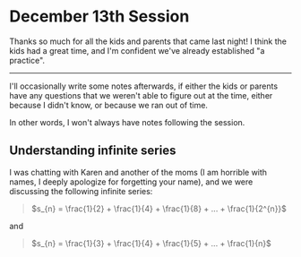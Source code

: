 # December 13th Session

Thanks so much for all the kids and parents that came last night!  I think the kids had a great time, and I'm confident we've already established "a practice".

-----

I'll occasionally write some notes afterwards, if either the kids or parents have any questions that we weren't able to figure out at the time, either because I didn't know, or because we ran out of time.

In other words, I won't always have notes following the session.

## Understanding infinite series

I was chatting with Karen and another of the moms (I am horrible with names, I deeply apologize for forgetting your name), and we were discussing the following infinite series:

> $s_{n} =  \frac{1}{2} + \frac{1}{4} + \frac{1}{8} + ... + \frac{1}{2^{n}}$

and

> $s_{n} =  \frac{1}{3} + \frac{1}{4} + \frac{1}{5} + ... + \frac{1}{n}$

